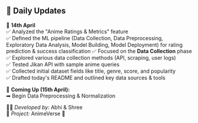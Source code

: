 ## 📅 Daily Updates

📌 **14th April**  
✅ Analyzed the "Anime Ratings & Metrics" feature  
✅ Defined the ML pipeline (Data Collection,  Data Preprocessing, Exploratory Data Analysis, Model Building, Model Deployment) for rating prediction & success classification 
✅ Focused on the **Data Collection** phase  
✅ Explored various data collection methods (API, scraping, user logs)  
✅ Tested Jikan API with sample anime queries  
✅ Collected initial dataset fields like title, genre, score, and popularity  
✅ Drafted today's README and outlined key data sources & tools

📢 **Coming Up (15th April):**  
➡ Begin Data Preprocessing & Normalization  


👨‍💻 *Developed by:* Abhi & Shree  
🚀 *Project:* AnimeVerse 🌸
